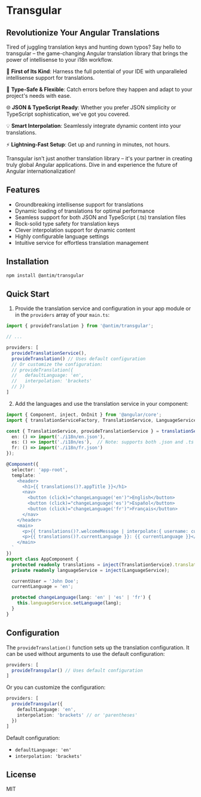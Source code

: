 # Transgular

## Revolutionize Your Angular Translations

Tired of juggling translation keys and hunting down typos? Say hello to transgular – the game-changing Angular translation library that brings the power of intellisense to your i18n workflow.

🚀 **First of Its Kind**: Harness the full potential of your IDE with unparalleled intellisense support for translations.

🔧 **Type-Safe & Flexible**: Catch errors before they happen and adapt to your project's needs with ease.

🌐 **JSON & TypeScript Ready**: Whether you prefer JSON simplicity or TypeScript sophistication, we've got you covered.

💡 **Smart Interpolation**: Seamlessly integrate dynamic content into your translations.

⚡ **Lightning-Fast Setup**: Get up and running in minutes, not hours.

Transgular isn't just another translation library – it's your partner in creating truly global Angular applications. Dive in and experience the future of Angular internationalization!

## Features

- Groundbreaking intellisense support for translations
- Dynamic loading of translations for optimal performance
- Seamless support for both JSON and TypeScript (.ts) translation files
- Rock-solid type safety for translation keys
- Clever interpolation support for dynamic content
- Highly configurable language settings
- Intuitive service for effortless translation management

## Installation

```bash
npm install @antim/transgular
```

## Quick Start

1. Provide the translation service and configuration in your app module or in the `providers` array of your `main.ts`:

```typescript
import { provideTranslation } from '@antim/transgular';

// ...

providers: [
  provideTranslationService(),
  provideTranslation() // Uses default configuration
  // Or customize the configuration:
  // provideTranslation({
  //   defaultLanguage: 'en',
  //   interpolation: 'brackets'
  // })
]
```

2. Add the languages and use the translation service in your component:

```typescript
import { Component, inject, OnInit } from '@angular/core';
import { translationServiceFactory, TranslationService, LanguageService } from '@antim/transgular';

const { TranslationService, provideTranslationService } = translationServiceFactory({
  en: () => import('./i18n/en.json'),
  es: () => import('./i18n/es'),  // Note: supports both .json and .ts files
  fr: () => import('./i18n/fr.json')
});

@Component({
  selector: 'app-root',
  template: `
    <header>
      <h1>{{ translations()?.appTitle }}</h1>
      <nav>
        <button (click)="changeLanguage('en')">English</button>
        <button (click)="changeLanguage('es')">Español</button>
        <button (click)="changeLanguage('fr')">Français</button>
      </nav>
    </header>
    <main>
      <p>{{ translations()?.welcomeMessage | interpolate:{ username: currentUser } }}</p>
      <p>{{ translations()?.currentLanguage }}: {{ currentLanguage }}</p>
    </main>
  `
})
export class AppComponent {
  protected readonly translations = inject(TranslationService).translations;
  private readonly languageService = inject(LanguageService);

  currentUser = 'John Doe';
  currentLanguage = 'en';

  protected changeLanguage(lang: 'en' | 'es' | 'fr') {
    this.languageService.setLanguage(lang);
  }
}
```

## Configuration

The `provideTranslation()` function sets up the translation configuration. It can be used without arguments to use the default configuration:

```typescript
providers: [
  provideTransgular() // Uses default configuration
]
```

Or you can customize the configuration:

```typescript
providers: [
  provideTransgular({
    defaultLanguage: 'en',
    interpolation: 'brackets' // or 'parentheses'
  })
]
```

Default configuration:
- `defaultLanguage: 'en'`
- `interpolation: 'brackets'`

## License

MIT
